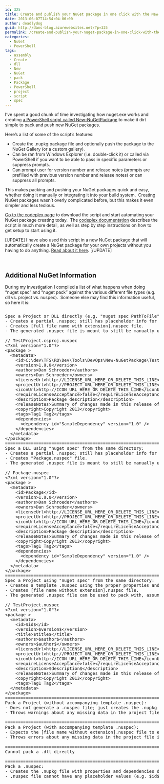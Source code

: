```yaml
---
id: 325
title: Create and publish your NuGet package in one click with the New-NuGetPackage PowerShell script
date: 2013-06-07T14:54:04-06:00
author: deadlydog
guid: http://dans-blog.azurewebsites.net/?p=325
permalink: /create-and-publish-your-nuget-package-in-one-click-with-the-new-nugetpackage-powershell-script/
categories:
  - NuGet
  - PowerShell
tags:
  - assembly
  - Create
  - dll
  - New
  - NuGet
  - pack
  - Package
  - PowerShell
  - project
  - script
  - spec
---
```

I’ve spent a good chunk of time investigating how nuget.exe works and creating [a PowerShell script called New-NuGetPackage](https://newnugetpackage.codeplex.com/) to make it dirt simple to pack and push new NuGet packages.

Here’s a list of some of the script’s features:

  * Create the .nupkg package file and optionally push the package to the NuGet Gallery (or a custom gallery).
  * Can be ran from Windows Explorer (i.e. double-click it) or called via PowerShell if you want to be able to pass in specific parameters or suppress prompts.
  * Can prompt user for version number and release notes (prompts are prefilled with previous version number and release notes) or can suppress all prompts.

This makes packing and pushing your NuGet packages quick and easy, whether doing it manually or integrating it into your build system.&#160; Creating NuGet packages wasn’t overly complicated before, but this makes it even simpler and less tedious.

[Go to the codeplex page](https://newnugetpackage.codeplex.com/) to download the script and start automating your NuGet package creating today.&#160; The [codeplex documentation](https://newnugetpackage.codeplex.com/documentation) describes the script in much more detail, as well as step by step instructions on how to get setup to start using it.

[UPDATE] I have also used this script in a new NuGet package that will automatically create a NuGet package for your own projects without you having to do anything. [Read about it here](http://dans-blog.azurewebsites.net/automatically-create-your-projects-nuget-package-every-time-it-builds-via-nuget/). [/UPDATE]

&#160;

## Additional NuGet Information

During my investigation I compiled a list of what happens when doing “nuget spec” and “nuget pack” against the various different file types (e.g. dll vs. project vs. nuspec).&#160; Someone else may find this information useful, so here it is:

<div id="scid:C89E2BDB-ADD3-4f7a-9810-1B7EACF446C1:d1994009-f7ca-4489-a2ad-b8857adc884d" class="wlWriterEditableSmartContent" style="float: none; padding-bottom: 0px; padding-top: 0px; padding-left: 0px; margin: 0px; display: inline; padding-right: 0px">
  <pre style=white-space:normal>

  <pre class="brush: plain; pad-line-numbers: true; title: ; notranslate" title="">
Spec a Project or DLL directly (e.g. "nuget spec PathToFile"):
- Creates a partial .nuspec; still has placeholder info for some fields (e.g. Id, Dependencies).
- Creates [full file name with extension].nuspec file.
- The generated .nuspec file is meant to still be manually updated before making a package from it.

// TestProject.csproj.nuspec
&lt;?xml version="1.0"?&gt;
&lt;package &gt;
  &lt;metadata&gt;
    &lt;id&gt;C:\dev\TFS\RQ\Dev\Tools\DevOps\New-NuGetPackage\TestProject\TestProject\TestProject.csproj&lt;/id&gt;
    &lt;version&gt;1.0.0&lt;/version&gt;
    &lt;authors&gt;Dan Schroeder&lt;/authors&gt;
    &lt;owners&gt;Dan Schroeder&lt;/owners&gt;
    &lt;licenseUrl&gt;http://LICENSE_URL_HERE_OR_DELETE_THIS_LINE&lt;/licenseUrl&gt;
    &lt;projectUrl&gt;http://PROJECT_URL_HERE_OR_DELETE_THIS_LINE&lt;/projectUrl&gt;
    &lt;iconUrl&gt;http://ICON_URL_HERE_OR_DELETE_THIS_LINE&lt;/iconUrl&gt;
    &lt;requireLicenseAcceptance&gt;false&lt;/requireLicenseAcceptance&gt;
    &lt;description&gt;Package description&lt;/description&gt;
    &lt;releaseNotes&gt;Summary of changes made in this release of the package.&lt;/releaseNotes&gt;
    &lt;copyright&gt;Copyright 2013&lt;/copyright&gt;
    &lt;tags&gt;Tag1 Tag2&lt;/tags&gt;
    &lt;dependencies&gt;
      &lt;dependency id="SampleDependency" version="1.0" /&gt;
    &lt;/dependencies&gt;
  &lt;/metadata&gt;
&lt;/package&gt;
=====================================================================
Spec a DLL using "nuget spec" from the same directory:
- Creates a partial .nuspec; still has placeholder info for some fields (e.g. Id, Dependencies).
- Creates "Package.nuspec" file.
- The generated .nuspec file is meant to still be manually updated before making a package from it.

// Package.nuspec
&lt;?xml version="1.0"?&gt;
&lt;package &gt;
  &lt;metadata&gt;
    &lt;id&gt;Package&lt;/id&gt;
    &lt;version&gt;1.0.0&lt;/version&gt;
    &lt;authors&gt;Dan Schroeder&lt;/authors&gt;
    &lt;owners&gt;Dan Schroeder&lt;/owners&gt;
    &lt;licenseUrl&gt;http://LICENSE_URL_HERE_OR_DELETE_THIS_LINE&lt;/licenseUrl&gt;
    &lt;projectUrl&gt;http://PROJECT_URL_HERE_OR_DELETE_THIS_LINE&lt;/projectUrl&gt;
    &lt;iconUrl&gt;http://ICON_URL_HERE_OR_DELETE_THIS_LINE&lt;/iconUrl&gt;
    &lt;requireLicenseAcceptance&gt;false&lt;/requireLicenseAcceptance&gt;
    &lt;description&gt;Package description&lt;/description&gt;
    &lt;releaseNotes&gt;Summary of changes made in this release of the package.&lt;/releaseNotes&gt;
    &lt;copyright&gt;Copyright 2013&lt;/copyright&gt;
    &lt;tags&gt;Tag1 Tag2&lt;/tags&gt;
    &lt;dependencies&gt;
      &lt;dependency id="SampleDependency" version="1.0" /&gt;
    &lt;/dependencies&gt;
  &lt;/metadata&gt;
&lt;/package&gt;
=====================================================================
Spec a Project using "nuget spec" from the same directory:
- Creates a template .nuspec using the proper properties and dependencies pulled from the file.
- Creates [file name without extension].nuspec file.
- The generated .nuspec file can be used to pack with, assuming you are packing the Project and not the .nuspec directly.

// TestProject.nuspec
&lt;?xml version="1.0"?&gt;
&lt;package &gt;
  &lt;metadata&gt;
    &lt;id&gt;$id$&lt;/id&gt;
    &lt;version&gt;$version$&lt;/version&gt;
    &lt;title&gt;$title$&lt;/title&gt;
    &lt;authors&gt;$author$&lt;/authors&gt;
    &lt;owners&gt;$author$&lt;/owners&gt;
    &lt;licenseUrl&gt;http://LICENSE_URL_HERE_OR_DELETE_THIS_LINE&lt;/licenseUrl&gt;
    &lt;projectUrl&gt;http://PROJECT_URL_HERE_OR_DELETE_THIS_LINE&lt;/projectUrl&gt;
    &lt;iconUrl&gt;http://ICON_URL_HERE_OR_DELETE_THIS_LINE&lt;/iconUrl&gt;
    &lt;requireLicenseAcceptance&gt;false&lt;/requireLicenseAcceptance&gt;
    &lt;description&gt;$description$&lt;/description&gt;
    &lt;releaseNotes&gt;Summary of changes made in this release of the package.&lt;/releaseNotes&gt;
    &lt;copyright&gt;Copyright 2013&lt;/copyright&gt;
    &lt;tags&gt;Tag1 Tag2&lt;/tags&gt;
  &lt;/metadata&gt;
&lt;/package&gt;
=====================================================================
Pack a Project (without accompanying template .nuspec):
- Does not generate a .nuspec file; just creates the .nupkg file with proper properties and dependencies pulled from project file.
- Throws warnings about any missing data in the project file (e.g. Description, Author), but still generates the package.

=====================================================================
Pack a Project (with accompanying template .nuspec):
- Expects the [file name without extension].nuspec file to exist in same directory as project file, otherwise it doesn't use a .nuspec file for the packing.
- Throws errors about any missing data in the project file if the .nuspec uses tokens (e.g. $description$, $author$) and these aren't defined in the project, so the package is not generated.

=====================================================================
Cannot pack a .dll directly

=====================================================================
Pack a .nuspec:
- Creates the .nupkg file with properties and dependencies defined in .nuspec file.
- .nuspec file cannot have any placeholder values (e.g. $id$, $version$).

</pre>
</div>
